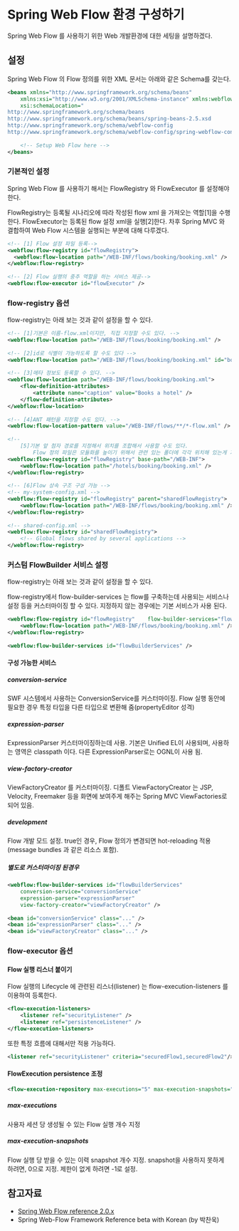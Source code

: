 # Spring Web Flow 환경 구성하기

Spring Web Flow 를 사용하기 위한 Web 개발환경에 대한 세팅을 설명하겠다.

## 설정

Spring Web Flow 의 Flow 정의를 위한 XML 문서는 아래와 같은 Schema를 갖는다.

```xml
<beans xmlns="http://www.springframework.org/schema/beans"
	xmlns:xsi="http://www.w3.org/2001/XMLSchema-instance" xmlns:webflow="http://www.springframework.org/schema/webflow-config"
	xsi:schemaLocation="
http://www.springframework.org/schema/beans
http://www.springframework.org/schema/beans/spring-beans-2.5.xsd
http://www.springframework.org/schema/webflow-config
http://www.springframework.org/schema/webflow-config/spring-webflow-config-2.0.xsd">
 
	<!-- Setup Web Flow here -->
</beans>
```

### 기본적인 설정

Spring Web Flow 를 사용하기 해서는 FlowRegistry 와 FlowExecutor 를 설정해야 한다.

FlowRegistry는 등록될 시나리오에 따라 작성된 flow xml 을 가져오는 역할[1]을 수행한다.
FlowExecutor는 등록된 flow 설정 xml을 실행[2]한다. 차후 Spring MVC 와 결합하여 Web Flow 시스템을 실행되는 부분에 대해 다루겠다.


```xml
<!-- [1] Flow 설정 파일 등록-->
<webflow:flow-registry id="flowRegistry">
  <webflow:flow-location path="/WEB-INF/flows/booking/booking.xml" />
</webflow:flow-registry>
 
<!-- [2] Flow 실행의 중추 역할을 하는 서비스 제공-->
<webflow:flow-executor id="flowExecutor" />
```

### flow-registry 옵션

flow-registry는 아래 보는 것과 같이 설정을 할 수 있다.

```xml
<!-- [1]기본은 이름-flow.xml이지만, 직접 지정할 수도 있다. -->
<webflow:flow-location path="/WEB-INF/flows/booking/booking.xml" />
 
<!-- [2]id로 식별이 가능하도록 할 수도 있다 -->
<webflow:flow-location path="/WEB-INF/flows/booking/booking.xml" id="bookHotel" />
 
<!-- [3]메타 정보도 등록할 수 있다. -->
<webflow:flow-location path="/WEB-INF/flows/booking/booking.xml">
	<flow-definition-attributes>
		<attribute name="caption" value="Books a hotel" />
	</flow-definition-attributes>
</webflow:flow-location>
 
<!-- [4]ANT 패턴을 지정할 수도 있다. -->
<webflow:flow-location-pattern value="/WEB-INF/flows/**/*-flow.xml" />
 
<!--
	[5]기본 앞 첨자 경로를 지정해서 위치를 조합해서 사용할 수도 있다. 
	    Flow 정의 파일은 모듈화를 높이기 위해서 관련 있는 폴더에 각각 위치해 있는게 가장 좋다.	-->
<webflow:flow-registry id="flowRegistry" base-path="/WEB-INF">
	<webflow:flow-location path="/hotels/booking/booking.xml" />
</webflow:flow-registry>
 
<!-- [6]Flow 상속 구조 구성 가능 -->
<!-- my-system-config.xml -->
<webflow:flow-registry id="flowRegistry" parent="sharedFlowRegistry">
	<webflow:flow-location path="/WEB-INF/flows/booking/booking.xml" />
</webflow:flow-registry>
 
<!-- shared-config.xml -->
<webflow:flow-registry id="sharedFlowRegistry">
	<!-- Global flows shared by several applications -->
</webflow:flow-registry>
```

### 커스텀 FlowBuilder 서비스 설정

flow-registry는 아래 보는 것과 같이 설정을 할 수 있다.

flow-registry에서 flow-builder-services 는 flow를 구축하는데 사용되는 서비스나 설정 등을 커스터마이징 할 수 있다.
지정하지 않는 경우에는 기본 서비스가 사용 된다.

```xml
<webflow:flow-registry id="flowRegistry" 	flow-builder-services="flowBuilderServices">
	<webflow:flow-location path="/WEB-INF/flows/booking/booking.xml" />
</webflow:flow-registry>
 
<webflow:flow-builder-services id="flowBuilderServices" />
```

#### 구성 가능한 서비스

##### conversion-service

SWF 시스템에서 사용하는 ConversionService를 커스터마이징. Flow 실행 동안에 필요한 경우 특정 타입을 다른 타입으로 변환해 줌(propertyEditor 성격)

##### expression-parser

ExpressionParser 커스터마이징하는데 사용. 기본은 Unified EL이 사용되며, 사용하는 영역은 classpath 이다. 다른 ExpressionParser로는 OGNL이 사용 됨.

##### view-factory-creator

ViewFactoryCreator 를 커스터마이징. 디폴트 ViewFactoryCreator 는 JSP, Velocity, Freemaker 등을 화면에 보여주게 해주는 Spring MVC ViewFactories로 되어 있음.

##### development

Flow 개발 모드 설정. true인 경우, Flow 정의가 변경되면 hot-reloading 적용(message bundles 과 같은 리소스 포함).

##### 별도로 커스터마이징 된경우

```xml
<webflow:flow-builder-services id="flowBuilderServices"
	conversion-service="conversionService" 
	expression-parser="expressionParser"
	view-factory-creator="viewFactoryCreator" />           
 
<bean id="conversionService" class="..." />
<bean id="expressionParser" class="..." />
<bean id="viewFactoryCreator" class="..." />
```

### flow-executor 옵션

#### Flow 실행 리스너 붙이기

Flow 실행의 Lifecycle 에 관련된 리스너(listener) 는 flow-execution-listeners 를 이용하여 등록한다.

```xml
<flow-execution-listeners>
	<listener ref="securityListener" />
	<listener ref="persistenceListener" />
</flow-execution-listeners>
```

또한 특정 흐름에 대해서만 적용 가능하다.

```xml
<listener ref="securityListener" criteria="securedFlow1,securedFlow2"/>
```

#### FlowExecution persistence 조정

```xml
<flow-execution-repository max-executions="5" max-execution-snapshots="30" />
```

##### max-executions

사용자 세션 당 생성될 수 있는 Flow 실행 개수 지정

##### max-execution-snapshots

Flow 실행 당 받을 수 있는 이력 snapshot 개수 지정. snapshot을 사용하지 못하게 하려면, 0으로 지정. 제한이 없게 하려면 -1로 설정.

## 참고자료

- [Spring Web Flow reference 2.0.x](http://static.springframework.org/spring-webflow/docs/2.0.x/reference/html/index.html)
- Spring Web-Flow Framework Reference beta with Korean (by 박찬욱)
